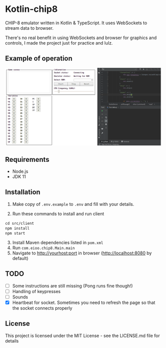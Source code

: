 # Kotlin-chip8

CHIP-8 emulator written in Kotlin & TypeScript. It uses WebSockets to stream data to browser.

There's no real benefit in using WebSockets and browser for graphics and controls, I made the project just for practice and lulz.

## Example of operation

![example](https://raw.githubusercontent.com/eioo/kotlin-chip8/master/github/example.gif)

## Requirements

- Node.js
- JDK 11

## Installation

1. Make copy of `.env.example` to `.env` and fill with your details.

2. Run these commands to install and run client

```
cd src/client
npm install
npm start
```

3. Install Maven dependencies listed in `pom.xml`
4. Run `com.eioo.chip8.Main.main`
5. Navigate to [http://yourhost:port](http://yourhost:port) in browser ([http://localhost:8080](http://localhost:8080) by default)

## TODO

- [ ] Some instructions are still missing (Pong runs fine though!)
- [ ] Handling of keypresses
- [ ] Sounds
- [x] Heartbeat for socket. Sometimes you need to refresh the page so that the socket connects properly

## License

This project is licensed under the MIT License - see the LICENSE.md file for details
